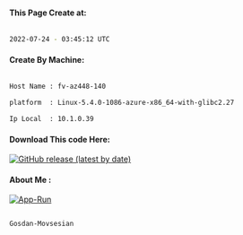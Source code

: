 
   
#### This Page Create at:

```bash

2022-07-24 - 03:45:12 UTC

```

#### Create By Machine:

```bash

Host Name : fv-az448-140

platform  : Linux-5.4.0-1086-azure-x86_64-with-glibc2.27

Ip Local  : 10.1.0.39

```
#### Download This code Here:

[![GitHub release (latest by date)](https://img.shields.io/github/v/release/Gosdan-Movsesian/Gosdan?style=for-the-badge&label=Download)](https://github.com/Gosdan-Movsesian/Gosdan/releases) 

</p> 

#### About Me :

[![App-Run](https://github.com/Gosdan-Movsesian/Gosdan/actions/workflows/App-Run.yml/badge.svg)](https://github.com/Gosdan-Movsesian/Gosdan/actions/workflows/App-Run.yml)

```bash

Gosdan-Movsesian

```

